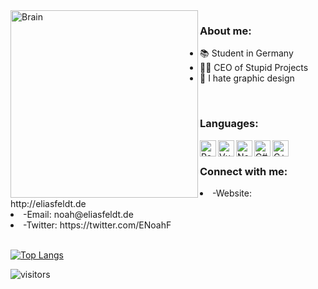 

<img align="left" alt="Brain" width="300" src="https://i.imgflip.com/4aylx8.jpg">

### About me:

  - 📚 Student in Germany 
  - 👩‍💻 CEO of Stupid Projects
   - 🧪 I hate graphic design


<br />



### Languages:



<img align="left" alt="React" width="26px" src="https://cdn.iconscout.com/icon/free/png-512/react-1-282599.png" />
<img align="left" alt="Vue" width="26px" src="https://img.icons8.com/color/452/vue-js.png" />
<img align="left" alt="NodeJS" width="26px" src="https://cdn.iconscout.com/icon/free/png-512/node-js-1-1174935.png" />
<img align="left" alt="C#" width="26px" src="https://docs.microsoft.com/de-de/windows/images/csharp-logo.png" />
<img align="left" alt="C++" width="26px" src="https://upload.wikimedia.org/wikipedia/commons/thumb/1/18/ISO_C%2B%2B_Logo.svg/306px-ISO_C%2B%2B_Logo.svg.png" />

<br />



### Connect with me:

<li>-Website: http://eliasfeldt.de
<li>-Email: noah@eliasfeldt.de
<li>-Twitter: https://twitter.com/ENoahF

<br />
<br />



[![Top Langs](https://github-readme-stats.vercel.app/api/top-langs/?username=NoahEFeldt&layout=compact&show_icons=true&include_all_commits=true&bg_color=0,73FA79,73FDFF,7A81FF&theme=graywhite)](https://github.com/YasPHP/github-readme-stats)

![visitors](https://visitor-badge.glitch.me/badge?page_id=NoahEFeldt.visitor-badge)
  
